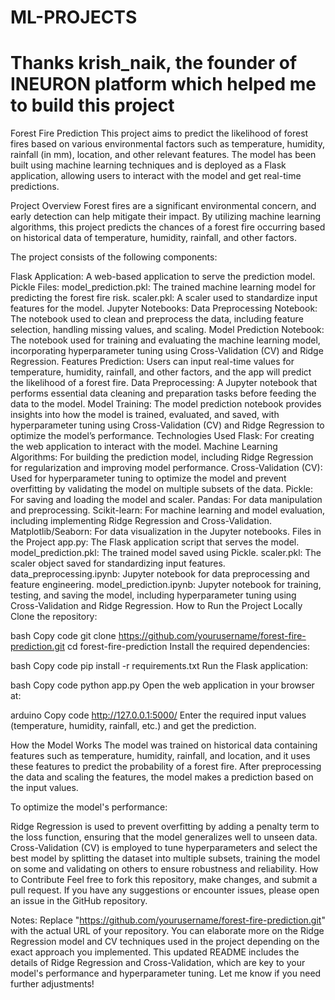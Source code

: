 # ML-PROJECTS
# Thanks krish_naik, the founder of INEURON platform which helped me to build this project
Forest Fire Prediction
This project aims to predict the likelihood of forest fires based on various environmental factors such as temperature, humidity, rainfall (in mm), location, and other relevant features. The model has been built using machine learning techniques and is deployed as a Flask application, allowing users to interact with the model and get real-time predictions.

Project Overview
Forest fires are a significant environmental concern, and early detection can help mitigate their impact. By utilizing machine learning algorithms, this project predicts the chances of a forest fire occurring based on historical data of temperature, humidity, rainfall, and other factors.

The project consists of the following components:

Flask Application: A web-based application to serve the prediction model.
Pickle Files:
model_prediction.pkl: The trained machine learning model for predicting the forest fire risk.
scaler.pkl: A scaler used to standardize input features for the model.
Jupyter Notebooks:
Data Preprocessing Notebook: The notebook used to clean and preprocess the data, including feature selection, handling missing values, and scaling.
Model Prediction Notebook: The notebook used for training and evaluating the machine learning model, incorporating hyperparameter tuning using Cross-Validation (CV) and Ridge Regression.
Features
Prediction: Users can input real-time values for temperature, humidity, rainfall, and other factors, and the app will predict the likelihood of a forest fire.
Data Preprocessing: A Jupyter notebook that performs essential data cleaning and preparation tasks before feeding the data to the model.
Model Training: The model prediction notebook provides insights into how the model is trained, evaluated, and saved, with hyperparameter tuning using Cross-Validation (CV) and Ridge Regression to optimize the model’s performance.
Technologies Used
Flask: For creating the web application to interact with the model.
Machine Learning Algorithms: For building the prediction model, including Ridge Regression for regularization and improving model performance.
Cross-Validation (CV): Used for hyperparameter tuning to optimize the model and prevent overfitting by validating the model on multiple subsets of the data.
Pickle: For saving and loading the model and scaler.
Pandas: For data manipulation and preprocessing.
Scikit-learn: For machine learning and model evaluation, including implementing Ridge Regression and Cross-Validation.
Matplotlib/Seaborn: For data visualization in the Jupyter notebooks.
Files in the Project
app.py: The Flask application script that serves the model.
model_prediction.pkl: The trained model saved using Pickle.
scaler.pkl: The scaler object saved for standardizing input features.
data_preprocessing.ipynb: Jupyter notebook for data preprocessing and feature engineering.
model_prediction.ipynb: Jupyter notebook for training, testing, and saving the model, including hyperparameter tuning using Cross-Validation and Ridge Regression.
How to Run the Project Locally
Clone the repository:

bash
Copy code
git clone https://github.com/yourusername/forest-fire-prediction.git
cd forest-fire-prediction
Install the required dependencies:

bash
Copy code
pip install -r requirements.txt
Run the Flask application:

bash
Copy code
python app.py
Open the web application in your browser at:

arduino
Copy code
http://127.0.0.1:5000/
Enter the required input values (temperature, humidity, rainfall, etc.) and get the prediction.

How the Model Works
The model was trained on historical data containing features such as temperature, humidity, rainfall, and location, and it uses these features to predict the probability of a forest fire. After preprocessing the data and scaling the features, the model makes a prediction based on the input values.

To optimize the model's performance:

Ridge Regression is used to prevent overfitting by adding a penalty term to the loss function, ensuring that the model generalizes well to unseen data.
Cross-Validation (CV) is employed to tune hyperparameters and select the best model by splitting the dataset into multiple subsets, training the model on some and validating on others to ensure robustness and reliability.
How to Contribute
Feel free to fork this repository, make changes, and submit a pull request. If you have any suggestions or encounter issues, please open an issue in the GitHub repository.


Notes:
Replace "https://github.com/yourusername/forest-fire-prediction.git" with the actual URL of your repository.
You can elaborate more on the Ridge Regression model and CV techniques used in the project depending on the exact approach you implemented.
This updated README includes the details of Ridge Regression and Cross-Validation, which are key to your model's performance and hyperparameter tuning. Let me know if you need further adjustments!
